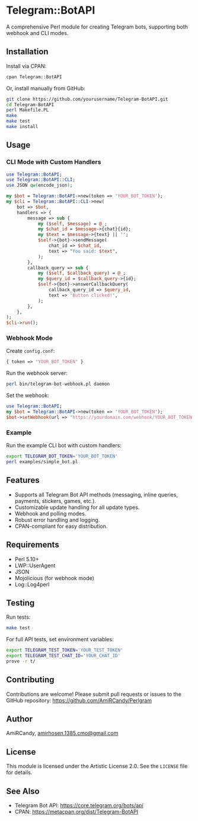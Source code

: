 # Telegram::BotAPI

A comprehensive Perl module for creating Telegram bots, supporting both webhook and CLI modes.

## Installation

Install via CPAN:

```bash
cpan Telegram::BotAPI
```

Or, install manually from GitHub:

```bash
git clone https://github.com/yourusername/Telegram-BotAPI.git
cd Telegram-BotAPI
perl Makefile.PL
make
make test
make install
```

## Usage

### CLI Mode with Custom Handlers

```perl
use Telegram::BotAPI;
use Telegram::BotAPI::CLI;
use JSON qw(encode_json);

my $bot = Telegram::BotAPI->new(token => 'YOUR_BOT_TOKEN');
my $cli = Telegram::BotAPI::CLI->new(
    bot => $bot,
    handlers => {
        message => sub {
            my ($self, $message) = @_;
            my $chat_id = $message->{chat}{id};
            my $text = $message->{text} || '';
            $self->{bot}->sendMessage(
                chat_id => $chat_id,
                text => "You said: $text",
            );
        },
        callback_query => sub {
            my ($self, $callback_query) = @_;
            my $query_id = $callback_query->{id};
            $self->{bot}->answerCallbackQuery(
                callback_query_id => $query_id,
                text => 'Button clicked!',
            );
        },
    },
);
$cli->run();
```

### Webhook Mode

Create `config.conf`:

```perl
{ token => 'YOUR_BOT_TOKEN' }
```

Run the webhook server:

```bash
perl bin/telegram-bot-webhook.pl daemon
```

Set the webhook:

```perl
use Telegram::BotAPI;
my $bot = Telegram::BotAPI->new(token => 'YOUR_BOT_TOKEN');
$bot->setWebhook(url => 'https://yourdomain.com/webhook/YOUR_BOT_TOKEN');
```

### Example

Run the example CLI bot with custom handlers:

```bash
export TELEGRAM_BOT_TOKEN='YOUR_BOT_TOKEN'
perl examples/simple_bot.pl
```

## Features

- Supports all Telegram Bot API methods (messaging, inline queries, payments, stickers, games, etc.).
- Customizable update handling for all update types.
- Webhook and polling modes.
- Robust error handling and logging.
- CPAN-compliant for easy distribution.

## Requirements

- Perl 5.10+
- LWP::UserAgent
- JSON
- Mojolicious (for webhook mode)
- Log::Log4perl

## Testing

Run tests:

```bash
make test
```

For full API	tests, set environment variables:

```bash
export TELEGRAM_TEST_TOKEN='YOUR_TEST_TOKEN'
export TELEGRAM_TEST_CHAT_ID='YOUR_CHAT_ID'
prove -r t/
```

## Contributing

Contributions are welcome! Please submit pull requests or issues to the GitHub repository: https://github.com/AmiRCandy/Perlgram

## Author

AmiRCandy, <amirhosen.1385.cmo@gmail.com>

## License

This module is licensed under the Artistic License 2.0. See the `LICENSE` file for details.

## See Also

- Telegram Bot API: https://core.telegram.org/bots/api
- CPAN: https://metacpan.org/dist/Telegram-BotAPI